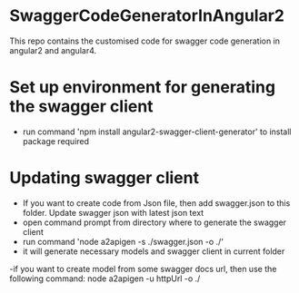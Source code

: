 # SwaggerCodeGeneratorInAngular2
This repo contains the customised code for swagger code generation in angular2 and angular4.

# Set up environment for generating the swagger client
- run command 'npm install angular2-swagger-client-generator' to install package required


# Updating swagger client
- If you want to create code from Json file, then add swagger.json to this folder. Update swagger json with latest json text
- open command prompt from directory where to generate the swagger client
- run command 'node a2apigen -s ./swagger.json -o ./'
- it will generate necessary models and swagger client in current folder

-if you want to create model from some swagger docs url, then use the following command:
node a2apigen -u httpUrl -o ./
